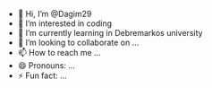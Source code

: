 - 👋 Hi, I’m @Dagim29
- 👀 I’m interested in coding
- 🌱 I’m currently learning in Debremarkos university
- 💞️ I’m looking to collaborate on ...
- 📫 How to reach me ...
- 😄 Pronouns: ...
- ⚡ Fun fact: ...

<!---
Dagim29/Dagim29 is a ✨ special ✨ repository because its `README.md` (this file) appears on your GitHub profile.
You can click the Preview link to take a look at your changes.
--->
